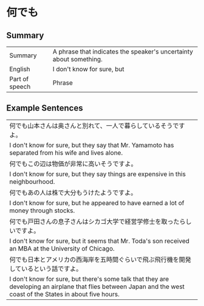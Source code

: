 # 何でも

## Summary

<table><tr>   <td>Summary</td>   <td>A phrase that indicates the speaker's uncertainty about something.</td></tr><tr>   <td>English</td>   <td>I don't know for sure, but</td></tr><tr>   <td>Part of speech</td>   <td>Phrase</td></tr></table>

## Example Sentences

<table><tr><td>何でも山本さんは奥さんと別れて、一人で暮らしているそうですよ。</td></tr><tr><td>I don't know for sure, but they say that Mr. Yamamoto has separated from his wife and lives alone.</td></tr><tr><td>何でもこの辺は物価が非常に高いそうですよ。</td></tr><tr><td>I don't know for sure, but they say things are expensive in this neighbourhood.</td></tr><tr><td>何でもあの人は株で大分もうけたようですよ。</td></tr><tr><td>I don't know for sure, but he appeared to have earned a lot of money through stocks.</td></tr><tr><td>何でも戸田さんの息子さんはシカゴ大学で経営学修士を取ったらしいですよ。</td></tr><tr><td>I don't know for sure, but it seems that Mr. Toda's son received an MBA at the University of Chicago.</td></tr><tr><td>何でも日本とアメリカの西海岸を五時間ぐらいで飛ぶ飛行機を開発しているという話ですよ。</td></tr><tr><td>I don't know for sure, but there's some talk that they are developing an airplane that flies between Japan and the west coast of the States in about five hours.</td></tr></table>

